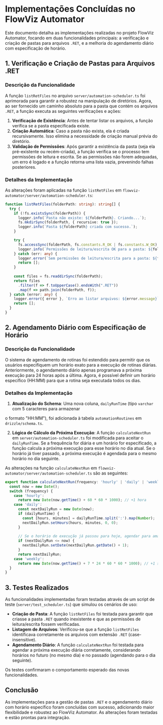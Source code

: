 # Implementações Concluídas no FlowViz Automator

Este documento detalha as implementações realizadas no projeto FlowViz Automator, focando em duas funcionalidades principais: a verificação e criação de pastas para arquivos `.RET`, e a melhoria do agendamento diário com especificação de horário.

## 1. Verificação e Criação de Pastas para Arquivos .RET

### Descrição da Funcionalidade

A função `listRetFiles` no arquivo `server/automation-scheduler.ts` foi aprimorada para garantir a robustez na manipulação de diretórios. Agora, ao ser fornecido um caminho absoluto para a pasta que contém os arquivos `.RET`, a função executa as seguintes verificações e ações:

1.  **Verificação de Existência**: Antes de tentar listar os arquivos, a função verifica se a pasta especificada existe.
2.  **Criação Automática**: Caso a pasta não exista, ela é criada recursivamente. Isso elimina a necessidade de criação manual prévia do diretório.
3.  **Validação de Permissões**: Após garantir a existência da pasta (seja ela pré-existente ou recém-criada), a função verifica se o processo tem permissões de leitura e escrita. Se as permissões não forem adequadas, um erro é logado e a função retorna uma lista vazia, prevenindo falhas posteriores.

### Detalhes da Implementação

As alterações foram aplicadas na função `listRetFiles` em `flowviz-automator/server/automation-scheduler.ts`:

```typescript
function listRetFiles(folderPath: string): string[] {
  try {
    if (!fs.existsSync(folderPath)) {
      logger.info(`Pasta não existe: ${folderPath}. Criando...`);
      fs.mkdirSync(folderPath, { recursive: true });
      logger.info(`Pasta ${folderPath} criada com sucesso.`);
    }

    try {
      fs.accessSync(folderPath, fs.constants.R_OK | fs.constants.W_OK);
      logger.info(`Permissões de leitura/escrita OK para a pasta: ${folderPath}`);
    } catch (err: any) {
      logger.error(`Sem permissões de leitura/escrita para a pasta: ${folderPath}. Erro: ${err.message}`);
      return [];
    }
    
    const files = fs.readdirSync(folderPath);
    return files
      .filter(f => f.toUpperCase().endsWith(".RET"))
      .map(f => path.join(folderPath, f));
  } catch (error: any) {
    logger.error({ error }, `Erro ao listar arquivos: ${error.message}`);
    return [];
  }
}
```

## 2. Agendamento Diário com Especificação de Horário

### Descrição da Funcionalidade

O sistema de agendamento de rotinas foi estendido para permitir que os usuários especifiquem um horário exato para a execução de rotinas diárias. Anteriormente, o agendamento diário apenas programava a próxima execução para 24 horas após a última. Agora, é possível definir um horário específico (HH:MM) para que a rotina seja executada todos os dias.

### Detalhes da Implementação

1.  **Atualização do Schema**: Uma nova coluna, `dailyRunTime` (tipo `varchar` com 5 caracteres para armazenar 

o formato "HH:MM"), foi adicionada à tabela `automationRoutines` em `drizzle/schema.ts`.

2.  **Lógica de Cálculo da Próxima Execução**: A função `calculateNextRun` em `server/automation-scheduler.ts` foi modificada para aceitar o `dailyRunTime`. Se a frequência for diária e um horário for especificado, a função calcula a próxima execução para esse horário no dia atual. Se o horário já tiver passado, a próxima execução é agendada para o mesmo horário no dia seguinte.

As alterações na função `calculateNextRun` em `flowviz-automator/server/automation-scheduler.ts` são as seguintes:

```typescript
export function calculateNextRun(frequency: 'hourly' | 'daily' | 'weekly', dailyRunTime?: string | null): Date {
  const now = new Date();
  switch (frequency) {
    case 'hourly':
      return new Date(now.getTime() + 60 * 60 * 1000); // +1 hora
    case 'daily':
      const nextDailyRun = new Date(now);
      if (dailyRunTime) {
        const [hours, minutes] = dailyRunTime.split(':').map(Number);
        nextDailyRun.setHours(hours, minutes, 0, 0);
      }
      
      // Se o horário de execução já passou para hoje, agendar para amanhã
      if (nextDailyRun <= now) {
        nextDailyRun.setDate(nextDailyRun.getDate() + 1);
      }
      return nextDailyRun;
    case 'weekly':
      return new Date(now.getTime() + 7 * 24 * 60 * 60 * 1000); // +1 semana
  }
}
```

## 3. Testes Realizados

As funcionalidades implementadas foram testadas através de um script de teste (`server/test_scheduler.ts`) que simulou os cenários de uso:

*   **Criação de Pasta**: A função `listRetFiles` foi testada para garantir que criasse a pasta `.RET` quando inexistente e que as permissões de leitura/escrita fossem verificadas.
*   **Listagem de Arquivos**: Verificou-se que a função `listRetFiles` identificava corretamente os arquivos com extensão `.RET` (case-insensitive).
*   **Agendamento Diário**: A função `calculateNextRun` foi testada para agendar a próxima execução diária corretamente, considerando horários no futuro (no mesmo dia) e no passado (agendando para o dia seguinte).

Os testes confirmaram o comportamento esperado das novas funcionalidades.

## Conclusão

As implementações para a gestão de pastas `.RET` e o agendamento diário com horário específico foram concluídas com sucesso, adicionando maior flexibilidade e robustez ao FlowViz Automator. As alterações foram testadas e estão prontas para integração.
